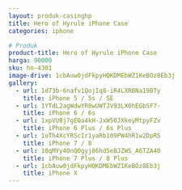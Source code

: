 ```yaml
---
layout: produk-casinghp
title: Hero of Hyrule iPhone Case
categories: iphone

# Produk
product-title: Hero of Hyrule iPhone Case
harga: 90000
sku: hn-4301
image-drive: 1cbAuw0jdFkpyHQKDMEbWZ1KeBOz8Eb3j
gallery:
  - url: 1d73b-6nafv1QojIq8-iR4LXRBNa19BTy
    title: iPhone 5 / 5s / SE
  - url: 1YTdL2agWdwYR8wUWTJV93LX0hEGbSF7-
    title: iPhone 6 / 6s
  - url: 1xpVU8j7gEOa4kH-JxW50JXkeyMtpyFZv
    title: iPhone 6 Plus / 6s Plus
  - url: 1oTh4XcYRScIr1yaRb109PW4hR1w2DpRS
    title: iPhone 7 / 8
  - url: 10qMYy4OnQOgyj86hd5eBJZWS_A6TZA40
    title: iPhone 7 Plus / 8 Plus
  - url: 1cbAuw0jdFkpyHQKDMEbWZ1KeBOz8Eb3j
    title: iPhone X
---
```

